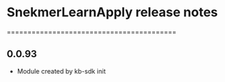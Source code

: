 # SnekmerLearnApply release notes
=========================================

0.0.93
-----
* Module created by kb-sdk init
